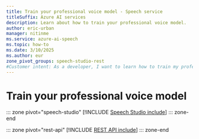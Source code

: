 ```yaml
---
title: Train your professional voice model - Speech service
titleSuffix: Azure AI services
description: Learn about how to train your professional voice model. 
author: eric-urban
manager: nitinme
ms.service: azure-ai-speech
ms.topic: how-to
ms.date: 3/10/2025
ms.author: eur
zone_pivot_groups: speech-studio-rest
#Customer intent: As a developer, I want to learn how to train my professional voice model.
---
```


# Train your professional voice model

::: zone pivot="speech-studio"
[!INCLUDE [Speech Studio include](./includes/how-to/professional-voice/train-voice/speech-studio.md)]
::: zone-end

::: zone pivot="rest-api"
[!INCLUDE [REST API include](./includes/how-to/professional-voice/train-voice/rest.md)]
::: zone-end
